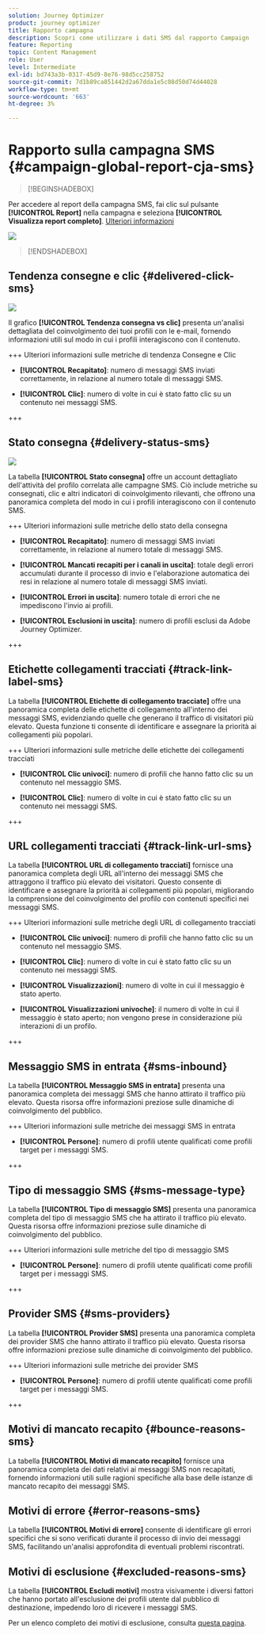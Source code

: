 ```yaml
---
solution: Journey Optimizer
product: journey optimizer
title: Rapporto campagna
description: Scopri come utilizzare i dati SMS dal rapporto Campaign
feature: Reporting
topic: Content Management
role: User
level: Intermediate
exl-id: bd743a3b-0317-45d9-8e76-98d5cc258752
source-git-commit: 7d1b89ca851442d2a67dda1e5c08d50d74d44028
workflow-type: tm+mt
source-wordcount: '663'
ht-degree: 3%

---
```


# Rapporto sulla campagna SMS {#campaign-global-report-cja-sms}

>[!BEGINSHADEBOX]

Per accedere al report della campagna SMS, fai clic sul pulsante **[!UICONTROL Report]** nella campagna e seleziona **[!UICONTROL Visualizza report completo]**. [Ulteriori informazioni](report-gs-cja.md)

![](assets/report-access.png)

>[!ENDSHADEBOX]

## Tendenza consegne e clic {#delivered-click-sms}

![](assets/cja-campaign-sms-delivered.png)

Il grafico **[!UICONTROL Tendenza consegna vs clic]** presenta un&#39;analisi dettagliata del coinvolgimento dei tuoi profili con le e-mail, fornendo informazioni utili sul modo in cui i profili interagiscono con il contenuto.

+++ Ulteriori informazioni sulle metriche di tendenza Consegne e Clic

* **[!UICONTROL Recapitato]**: numero di messaggi SMS inviati correttamente, in relazione al numero totale di messaggi SMS.

* **[!UICONTROL Clic]**: numero di volte in cui è stato fatto clic su un contenuto nei messaggi SMS.

+++

## Stato consegna {#delivery-status-sms}

![](assets/cja-campaign-sms-status.png)

La tabella **[!UICONTROL Stato consegna]** offre un account dettagliato dell&#39;attività del profilo correlata alle campagne SMS. Ciò include metriche su consegnati, clic e altri indicatori di coinvolgimento rilevanti, che offrono una panoramica completa del modo in cui i profili interagiscono con il contenuto SMS.

+++ Ulteriori informazioni sulle metriche dello stato della consegna

* **[!UICONTROL Recapitato]**: numero di messaggi SMS inviati correttamente, in relazione al numero totale di messaggi SMS.

* **[!UICONTROL Mancati recapiti per i canali in uscita]**: totale degli errori accumulati durante il processo di invio e l&#39;elaborazione automatica dei resi in relazione al numero totale di messaggi SMS inviati.

* **[!UICONTROL Errori in uscita]**: numero totale di errori che ne impediscono l&#39;invio ai profili.

* **[!UICONTROL Esclusioni in uscita]**: numero di profili esclusi da Adobe Journey Optimizer.

+++

## Etichette collegamenti tracciati {#track-link-label-sms}

La tabella **[!UICONTROL Etichette di collegamento tracciate]** offre una panoramica completa delle etichette di collegamento all&#39;interno dei messaggi SMS, evidenziando quelle che generano il traffico di visitatori più elevato. Questa funzione ti consente di identificare e assegnare la priorità ai collegamenti più popolari.

+++ Ulteriori informazioni sulle metriche delle etichette dei collegamenti tracciati

* **[!UICONTROL Clic univoci]**: numero di profili che hanno fatto clic su un contenuto nel messaggio SMS.

* **[!UICONTROL Clic]**: numero di volte in cui è stato fatto clic su un contenuto nei messaggi SMS.

+++

## URL collegamenti tracciati {#track-link-url-sms}

La tabella **[!UICONTROL URL di collegamento tracciati]** fornisce una panoramica completa degli URL all&#39;interno dei messaggi SMS che attraggono il traffico più elevato dei visitatori. Questo consente di identificare e assegnare la priorità ai collegamenti più popolari, migliorando la comprensione del coinvolgimento del profilo con contenuti specifici nei messaggi SMS.

+++ Ulteriori informazioni sulle metriche degli URL di collegamento tracciati

* **[!UICONTROL Clic univoci]**: numero di profili che hanno fatto clic su un contenuto nel messaggio SMS.

* **[!UICONTROL Clic]**: numero di volte in cui è stato fatto clic su un contenuto nei messaggi SMS.

* **[!UICONTROL Visualizzazioni]**: numero di volte in cui il messaggio è stato aperto.

* **[!UICONTROL Visualizzazioni univoche]**: il numero di volte in cui il messaggio è stato aperto; non vengono prese in considerazione più interazioni di un profilo.

+++

## Messaggio SMS in entrata {#sms-inbound}

La tabella **[!UICONTROL Messaggio SMS in entrata]** presenta una panoramica completa dei messaggi SMS che hanno attirato il traffico più elevato. Questa risorsa offre informazioni preziose sulle dinamiche di coinvolgimento del pubblico.

+++ Ulteriori informazioni sulle metriche dei messaggi SMS in entrata

* **[!UICONTROL Persone]**: numero di profili utente qualificati come profili target per i messaggi SMS.

+++

## Tipo di messaggio SMS {#sms-message-type}

La tabella **[!UICONTROL Tipo di messaggio SMS]** presenta una panoramica completa del tipo di messaggio SMS che ha attirato il traffico più elevato. Questa risorsa offre informazioni preziose sulle dinamiche di coinvolgimento del pubblico.

+++ Ulteriori informazioni sulle metriche del tipo di messaggio SMS

* **[!UICONTROL Persone]**: numero di profili utente qualificati come profili target per i messaggi SMS.

+++

## Provider SMS {#sms-providers}

La tabella **[!UICONTROL Provider SMS]** presenta una panoramica completa dei provider SMS che hanno attirato il traffico più elevato. Questa risorsa offre informazioni preziose sulle dinamiche di coinvolgimento del pubblico.

+++ Ulteriori informazioni sulle metriche dei provider SMS

* **[!UICONTROL Persone]**: numero di profili utente qualificati come profili target per i messaggi SMS.

+++

## Motivi di mancato recapito {#bounce-reasons-sms}

La tabella **[!UICONTROL Motivi di mancato recapito]** fornisce una panoramica completa dei dati relativi ai messaggi SMS non recapitati, fornendo informazioni utili sulle ragioni specifiche alla base delle istanze di mancato recapito dei messaggi SMS.

## Motivi di errore {#error-reasons-sms}

La tabella **[!UICONTROL Motivi di errore]** consente di identificare gli errori specifici che si sono verificati durante il processo di invio dei messaggi SMS, facilitando un&#39;analisi approfondita di eventuali problemi riscontrati.

## Motivi di esclusione {#excluded-reasons-sms}

La tabella **[!UICONTROL Escludi motivi]** mostra visivamente i diversi fattori che hanno portato all&#39;esclusione dei profili utente dal pubblico di destinazione, impedendo loro di ricevere i messaggi SMS.

Per un elenco completo dei motivi di esclusione, consulta [questa pagina](exclusion-list.md).
